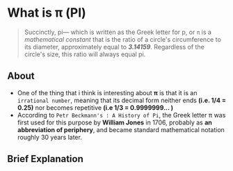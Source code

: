 <div id="top"></div>

# What is π (PI)
> Succinctly, pi— which is written as the Greek letter for p, or `π` is a _mathematical constant_ that is the ratio of a circle's circumference to its diameter, approximately equal to **_3.14159_**. Regardless of the circle's size, this ratio will always equal pi.

## About 

* One of the thing that i think is interesting about **π** is that it is an `irrational number`, meaning that its decimal form neither ends __(i.e. 1/4 = 0.25)__ nor becomes repetitive __(i.e 1/3 = 0.9999999... )__
* According to `Petr Beckmann's : A History of Pi`, the Greek letter π was first used for this purpose by **William Jones** in 1706, probably as __an abbreviation of periphery__, and became standard mathematical notation roughly 30 years later.

## Brief Explanation
